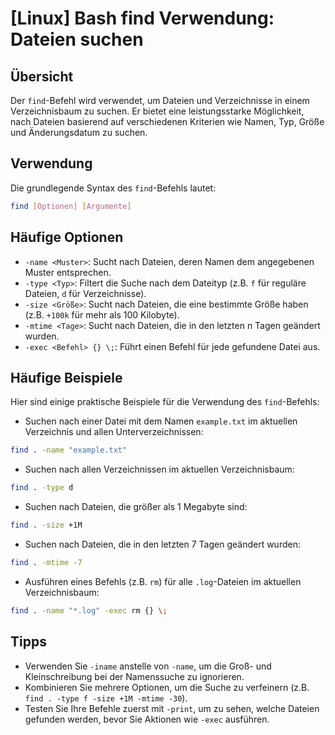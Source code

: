 # [Linux] Bash find Verwendung: Dateien suchen

## Übersicht
Der `find`-Befehl wird verwendet, um Dateien und Verzeichnisse in einem Verzeichnisbaum zu suchen. Er bietet eine leistungsstarke Möglichkeit, nach Dateien basierend auf verschiedenen Kriterien wie Namen, Typ, Größe und Änderungsdatum zu suchen.

## Verwendung
Die grundlegende Syntax des `find`-Befehls lautet:

```bash
find [Optionen] [Argumente]
```

## Häufige Optionen
- `-name <Muster>`: Sucht nach Dateien, deren Namen dem angegebenen Muster entsprechen.
- `-type <Typ>`: Filtert die Suche nach dem Dateityp (z.B. `f` für reguläre Dateien, `d` für Verzeichnisse).
- `-size <Größe>`: Sucht nach Dateien, die eine bestimmte Größe haben (z.B. `+100k` für mehr als 100 Kilobyte).
- `-mtime <Tage>`: Sucht nach Dateien, die in den letzten n Tagen geändert wurden.
- `-exec <Befehl> {} \;`: Führt einen Befehl für jede gefundene Datei aus.

## Häufige Beispiele
Hier sind einige praktische Beispiele für die Verwendung des `find`-Befehls:

- Suchen nach einer Datei mit dem Namen `example.txt` im aktuellen Verzeichnis und allen Unterverzeichnissen:

```bash
find . -name "example.txt"
```

- Suchen nach allen Verzeichnissen im aktuellen Verzeichnisbaum:

```bash
find . -type d
```

- Suchen nach Dateien, die größer als 1 Megabyte sind:

```bash
find . -size +1M
```

- Suchen nach Dateien, die in den letzten 7 Tagen geändert wurden:

```bash
find . -mtime -7
```

- Ausführen eines Befehls (z.B. `rm`) für alle `.log`-Dateien im aktuellen Verzeichnisbaum:

```bash
find . -name "*.log" -exec rm {} \;
```

## Tipps
- Verwenden Sie `-iname` anstelle von `-name`, um die Groß- und Kleinschreibung bei der Namenssuche zu ignorieren.
- Kombinieren Sie mehrere Optionen, um die Suche zu verfeinern (z.B. `find . -type f -size +1M -mtime -30`).
- Testen Sie Ihre Befehle zuerst mit `-print`, um zu sehen, welche Dateien gefunden werden, bevor Sie Aktionen wie `-exec` ausführen.